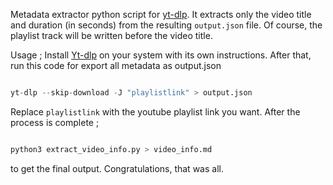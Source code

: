 
Metadata extractor python script for [yt-dlp](https://github.com/yt-dlp/yt-dlp). It extracts only the video title and duration (in seconds) from the resulting `output.json` file. Of course, the playlist track will be written before the video title.

Usage ;
Install [Yt-dlp](https://github.com/yt-dlp/yt-dlp) on your system with its own instructions. After that, run this code for export all metadata as output.json

```python

yt-dlp --skip-download -J "playlistlink" > output.json
```

Replace `playlistlink` with the youtube playlist link you want.
After the process is complete ;

```python

python3 extract_video_info.py > video_info.md 
```

to get the final output.
Congratulations, that was all.
